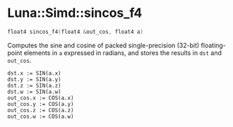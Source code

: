 # Luna::Simd::sincos_f4

```c++
float4 sincos_f4(float4 &out_cos, float4 a)
```

Computes the sine and cosine of packed single-precision (32-bit) floating-point elements in `a` expressed in radians, and stores the results in `dst` and `out_cos`. 


```
dst.x := SIN(a.x)
dst.y := SIN(a.y)
dst.z := SIN(a.z)
dst.w := SIN(a.w)
out_cos.x := COS(a.x)
out_cos.y := COS(a.y)
out_cos.z := COS(a.z)
out_cos.w := COS(a.w)
```


